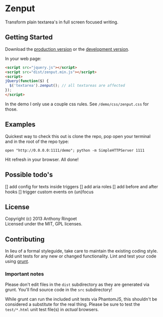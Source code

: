 # Zenput

Transform plain textarea's in full screen focused writing.

## Getting Started
Download the [production version][min] or the [development version][max].

[min]: https://raw.github.com/anthonyringoet/zenput/master/dist/zenput.min.js
[max]: https://raw.github.com/anthonyringoet/zenput/master/dist/zenput.js

In your web page:

```html
<script src="jquery.js"></script>
<script src="dist/zenput.min.js"></script>
<script>
jQuery(function($) {
  $('textarea').zenput(); // all textareas are affected
});
</script>
```

In the demo I only use a couple css rules.
See `/demo/css/zenput.css` for those.

## Examples
Quickest way to check this out is clone the repo, pop open your terminal and in the root of the repo type:

```
open "http://0.0.0.0:1111/demo"; python -m SimpleHTTPServer 1111
```
Hit refresh in your browser. All done!

## Possible todo's ##
[] add config for texts inside triggers
[] add aria roles
[] add before and after hooks
[] trigger custom events on (un)focus

## License
Copyright (c) 2013 Anthony Ringoet  
Licensed under the MIT, GPL licenses.

## Contributing
In lieu of a formal styleguide, take care to maintain the existing coding style. Add unit tests for any new or changed functionality. Lint and test your code using [grunt](https://github.com/cowboy/grunt).

### Important notes
Please don't edit files in the `dist` subdirectory as they are generated via grunt. You'll find source code in the `src` subdirectory!

While grunt can run the included unit tests via PhantomJS, this shouldn't be considered a substitute for the real thing. Please be sure to test the `test/*.html` unit test file(s) in _actual_ browsers.